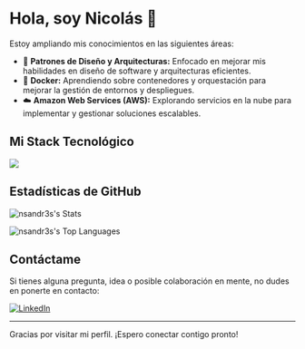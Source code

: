 # Hola, soy Nicolás 👋

Estoy ampliando mis conocimientos en las siguientes áreas:
- 🚀 **Patrones de Diseño y Arquitecturas:** Enfocado en mejorar mis habilidades en diseño de software y arquitecturas eficientes.
- 🐳 **Docker:** Aprendiendo sobre contenedores y orquestación para mejorar la gestión de entornos y despliegues.
- ☁️ **Amazon Web Services (AWS):** Explorando servicios en la nube para implementar y gestionar soluciones escalables.

## Mi Stack Tecnológico
<img src="https://skillicons.dev/icons?i=php,laravel,jquery,js,python,java,mysql,postgresql,mongodb,git,github,figma,wordpress,postman,idea,pycharm,vscode,notion" />

## Estadísticas de GitHub
![nsandr3s's Stats](https://github-readme-stats.vercel.app/api?username=nsandr3s&theme=onedark&show_icons=true&hide_border=false&count_private=true)

![nsandr3s's Top Languages](https://github-readme-stats.vercel.app/api/top-langs/?username=nsandr3s&theme=onedark&show_icons=true&hide_border=false&layout=compact)

## Contáctame
Si tienes alguna pregunta, idea o posible colaboración en mente, no dudes en ponerte en contacto:

[![LinkedIn](https://img.shields.io/badge/-Nicolas%20Alvarez%20Orrego-blue?style=flat-square&logo=Linkedin&logoColor=white&link=https://www.linkedin.com/in/nsandres/)](https://www.linkedin.com/in/nsandres/)

---

Gracias por visitar mi perfil. ¡Espero conectar contigo pronto!
